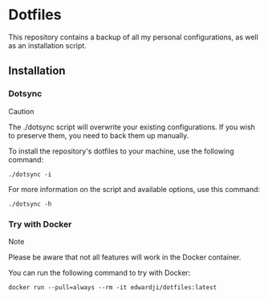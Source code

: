 # Dotfiles

This repository contains a backup of all my personal configurations, as well as
an installation script.

## Installation

### Dotsync

> [!CAUTION]
> The ./dotsync script will overwrite your existing configurations. If you wish
> to preserve them, you need to back them up manually.

To install the repository's dotfiles to your machine, use the following command:
```
./dotsync -i
```

For more information on the script and available options, use this command:
```
./dotsync -h
```

### Try with Docker

> [!NOTE]
> Please be aware that not all features will work in the Docker container.

You can run the following command to try with Docker:
```
docker run --pull=always --rm -it edwardji/dotfiles:latest
```

